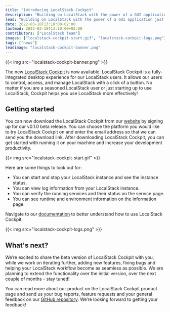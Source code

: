 ```yaml
---
title: "Introducing LocalStack Cockpit"
description: "Building on LocalStack with the power of a GUI application just got easier! LocalStack is proud to release LocalStack Cockpit, a fully-integrated desktop client for our users who would like to use LocalStack for a highly efficient, fully local dev&test loop for cloud development."
lead: "Building on LocalStack with the power of a GUI application just got easier! LocalStack is proud to release LocalStack Cockpit, a fully-integrated desktop client for our users who would like to use LocalStack for a highly efficient, fully local dev&test loop for cloud development."
date: 2022-03-18T13:10:00+02:00
lastmod: 2022-02-18T13:10:00+02:00
contributors: ["LocalStack Team"]
images: ["localstack-cockpit-start.gif", "localstack-cockpit-logs.png"]
tags: ["news"]
leadimage: "localstack-cockpit-banner.png"
---
```


{{< img src="localstack-cockpit-banner.png" >}}

The new [LocalStack Cockpit](https://localstack.cloud/products/cockpit/) is now available. LocalStack Cockpit is a fully-integrated desktop experience for our LocalStack users. It allows our users to control, access, and manage LocalStack with a click of a button. No matter if you are a seasoned LocalStack user or just starting up to use LocalStack, Cockpit helps you use LocalStack more effectively!

## Getting started

You can now download the LocalStack Cockpit from our [website](https://localstack.cloud) by signing up for our v0.1.0 beta release. You can choose the platform you would like to try LocalStack Cockpit on and enter the email address so that we can send you the download link. After downloading LocalStack Cockpit, you can get started with running it on your machine and increase your development productivity.

{{< img src="localstack-cockpit-start.gif" >}}

Here are some things to look out for:

-   You can start and stop your LocalStack instance and see the instance status.
-   You can view log information from your LocalStack instance.
-   You can verify the running services and their status on the service page.
-   You can see runtime and environment information on the information page.

Navigate to our [documentation](https://docs.localstack.cloud/get-started/cockpit/) to better understand how to use LocalStack Cockpit.

{{< img src="localstack-cockpit-logs.png" >}}

## What's next?

We’re excited to share the beta version of LocalStack Cockpit with you, while we work on iterating further, adding new features, fixing bugs and helping your LocalStack workflow become as seamless as possible. We are planning to extend the functionality over the initial version, over the next couple of months - stay tuned!

You can read more about our product on the LocalStack Cockpit product page and send us your bug reports, feature requests and your general feedback on our [GitHub repository](https://github.com/localstack/cockpit/issues). We’re looking forward to getting your feedback!
